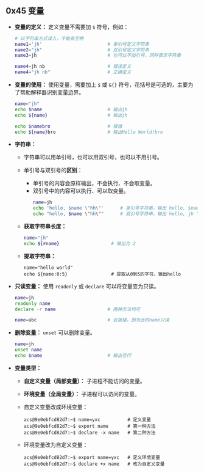 ## 0x45 变量

- **变量的定义：** 定义变量不需要加 `$` 符号，例如：
  ``` bash
  # 以字符串方式读入，不能有空格
  name1='jh'                        # 单引号定义字符串
  name2="jh"                        # 双引号定义字符串
  name3=jh                          # 也可以不加引号，同样表示字符串

  name4=jh nb                       # 错误定义
  name4="jh nb"                     # 正确定义
  ```

- **变量的使用：** 使用变量，需要加上 `$` 或 `&{}` 符号，花括号是可选的，主要为了帮助解释器识别变量边界。
  ``` bash
  name="jh"
  echo $name                        # 输出jh
  echo ${name}                      # 输出jh

  echo $namebro                     # 报错
  echo ${name}bro                   # 输出Hello World!bro
  ```

- **字符串：**

  - 字符串可以用单引号，也可以用双引号，也可以不用引号。

  - 单引号与双引号的**区别**：
    - 单引号的内容会原样输出，不会执行、不会取变量。
    - 双引号中的内容可以执行、可以取变量。
      ``` bash
      name=jh
      echo 'hello, $name \"hh\"'      # 单引号字符串，输出 hello, $name \"hh\"
      echo "hello, $name \"hh\""      # 双引号字符串，输出 hello, jh "hh"
      ```
    
  - **获取字符串长度：**
    ``` bash
    name="jh"
    echo ${#name}                   # 输出为 2
    ```
  
  - **提取字符串：**
    ```
    name="hello world"
    echo ${name:0:5}                # 提取从0到5的字符，输出hello
    ```

- **只读变量：** 使用 `readonly` 或 `declare` 可以将变量变为只读。
  ``` bash
  name=jh
  readonly name
  declare -r name                   # 两种方法均可

  name=abc                          # 会报错，因为此时name只读
  ```

- **删除变量：** `unset` 可以删除变量。
  ``` bash
  name=jh
  unset name
  echo $name                        # 输出空行
  ```

- **变量类型：**

  - **自定义变量（局部变量）：** 子进程不能访问的变量。
  - **环境变量（全局变量）：** 子进程可以访问的变量。

  - 自定义变量改成环境变量：
    ``` Linux
    acs@9e0ebfcd82d7:~$ name=yxc          # 定义变量
    acs@9e0ebfcd82d7:~$ export name       # 第一种方法
    acs@9e0ebfcd82d7:~$ declare -x name   # 第二种方法
    ```

  - 环境变量改为自定义变量：
    ``` Linux
    acs@9e0ebfcd82d7:~$ export name=yxc   # 定义环境变量
    acs@9e0ebfcd82d7:~$ declare +x name   # 改为自定义变量
    ```